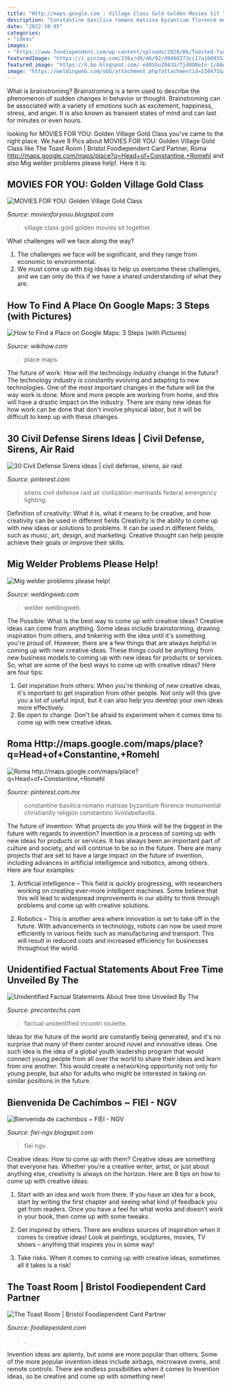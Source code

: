 ```yaml
---
title: "Http://maps.google.com : Village Class Gold Golden Movies Sit Together"
description: "Constantine basilica romano matisse byzantium florence monumental christianity religion constantino livinlabellavita"
date: "2022-10-05"
categories:
- "ideas"
images:
- "https://www.foodiependent.com/wp-content/uploads/2020/06/Toasted-Tuna-Melt_February-2020.jpg"
featuredImage: "https://i.pinimg.com/236x/d9/46/02/d9460273cc17a1008353541a4918e98a--signal-sirens.jpg"
featured_image: "https://4.bp.blogspot.com/-e40SGuZ04JU/Tjd8QReIn-I/AAAAAAAAAE8/7SVl8601IRs/s1600/golven+village.jpg"
image: "https://weldingweb.com/vbb/attachment.php?attachmentid=110471&amp;stc=1&amp;d=1330039974"
---
```



What is brainstroming?
Brainstroming is a term used to describe the phenomenon of sudden changes in behavior or thought. Brainstroming can be associated with a variety of emotions such as excitement, happiness, stress, and anger. It is also known as transient states of mind and can last for minutes or even hours.

	

		
looking for MOVIES FOR YOU: Golden Village Gold Class you've came to the right place. We have 8 Pics about MOVIES FOR YOU: Golden Village Gold Class like The Toast Room | Bristol Foodiependent Card Partner, Roma http://maps.google.com/maps/place?q=Head+of+Constantine,+Romehl and also Mig welder problems please help!. Here it is:
		
    
## MOVIES FOR YOU: Golden Village Gold Class

<img loading=lazy src="https://4.bp.blogspot.com/-e40SGuZ04JU/Tjd8QReIn-I/AAAAAAAAAE8/7SVl8601IRs/s1600/golven+village.jpg" onerror="this.onerror=null;this.src='https://tse4.mm.bing.net/th?id=OIP.D3ty43DHjIRIhoB1fZPU7wHaFj&amp;pid=15.1';" alt="MOVIES FOR YOU: Golden Village Gold Class">

_Source: moviesforyouu.blogspot.com_

>village class gold golden movies sit together. 

	

What challenges will we face along the way?
1. The challenges we face will be significant, and they range from economic to environmental. 
2. We must come up with big ideas to help us overcome these challenges, and we can only do this if we have a shared understanding of what they are.

    
## How To Find A Place On Google Maps: 3 Steps (with Pictures)

<img loading=lazy src="http://www.wikihow.com/images/6/63/Find-a-Place-on-Google-Maps-Step-3-Version-2.jpg" onerror="this.onerror=null;this.src='https://tse4.mm.bing.net/th?id=OIP.J4cYgHaItCwG4qxCPqIDUgHaFk&amp;pid=15.1';" alt="How to Find a Place on Google Maps: 3 Steps (with Pictures)">

_Source: wikihow.com_

>place maps. 

	

The future of work: How will the technology industry change in the future?
The technology industry is constantly evolving and adapting to new technologies. One of the most important changes in the future will be the way work is done. More and more people are working from home, and this will have a drastic impact on the industry. There are many new ideas for how work can be done that don't involve physical labor, but it will be difficult to keep up with these changes.

    
## 30 Civil Defense Sirens Ideas | Civil Defense, Sirens, Air Raid

<img loading=lazy src="https://i.pinimg.com/236x/d9/46/02/d9460273cc17a1008353541a4918e98a--signal-sirens.jpg" onerror="this.onerror=null;this.src='https://tse4.mm.bing.net/th?id=OIP.66XICPgDVfHr4YKSCRUroQAAAA&amp;pid=15.1';" alt="30 Civil Defense Sirens ideas | civil defense, sirens, air raid">

_Source: pinterest.com_

>sirens civil defense raid air civilization mermaids federal emergency lighting. 

	

Definition of creativity: What it is, what it means to be creative, and how creativity can be used in different fields
Creativity is the ability to come up with new ideas or solutions to problems. It can be used in different fields, such as music, art, design, and marketing. Creative thought can help people achieve their goals or improve their skills.

    
## Mig Welder Problems Please Help!

<img loading=lazy src="https://weldingweb.com/vbb/attachment.php?attachmentid=110471&amp;stc=1&amp;d=1330039974" onerror="this.onerror=null;this.src='https://tse2.mm.bing.net/th?id=OIP.qjnL2iEGeOyA444jUxJCbAAAAA&amp;pid=15.1';" alt="Mig welder problems please help!">

_Source: weldingweb.com_

>welder weldingweb. 

	

The Possible: What is the best way to come up with creative ideas?
Creative ideas can come from anything. Some ideas include brainstorming, drawing inspiration from others, and tinkering with the idea until it's something you're proud of. However, there are a few things that are always helpful in coming up with new creative ideas. These things could be anything from new business models to coming up with new ideas for products or services. So, what are some of the best ways to come up with creative ideas? Here are four tips: 
1) Get inspiration from others: When you're thinking of new creative ideas, it's important to get inspiration from other people. Not only will this give you a lot of useful input, but it can also help you develop your own ideas more effectively. 
2) Be open to change: Don't be afraid to experiment when it comes time to come up with new creative ideas.

    
## Roma Http://maps.google.com/maps/place?q=Head+of+Constantine,+Romehl

<img loading=lazy src="https://i.pinimg.com/736x/ab/6b/a0/ab6ba0cade0226b1be621ce343c8d9d5--rome-antique-roman-sculpture.jpg" onerror="this.onerror=null;this.src='https://tse1.mm.bing.net/th?id=OIP.3uvuY99oofkMWIP_LlbUTAHaJ4&amp;pid=15.1';" alt="Roma http://maps.google.com/maps/place?q=Head+of+Constantine,+Romehl">

_Source: pinterest.com.mx_

>constantine basilica romano matisse byzantium florence monumental christianity religion constantino livinlabellavita. 

	

The future of invention: What projects do you think will be the biggest in the future with regards to invention?
Invention is a process of coming up with new ideas for products or services. It has always been an important part of culture and society, and will continue to be so in the future. There are many projects that are set to have a large impact on the future of invention, including advances in artificial intelligence and robotics, among others. Here are four examples:
1) Artificial intelligence – This field is quickly progressing, with researchers working on creating ever-more intelligent machines. Some believe that this will lead to widespread improvements in our ability to think through problems and come up with creative solutions.

2) Robotics – This is another area where innovation is set to take off in the future. With advancements in technology, robots can now be used more efficiently in various fields such as manufacturing and transport. This will result in reduced costs and increased efficiency for businesses throughout the world.

    
## Unidentified Factual Statements About Free Time Unveiled By The

<img loading=lazy src="http://www.precontechs.com/wp-content/themes/precon/images/logo.png" onerror="this.onerror=null;this.src='https://tse1.mm.bing.net/th?id=OIP.o1KEvbBsxytSujd0Xfkp7AHaC5&amp;pid=15.1';" alt="Unidentified Factual Statements About free time Unveiled By The">

_Source: precontechs.com_

>factual unidentified incontri roulette. 

	

Ideas for the future of the world are constantly being generated, and it's no surprise that many of them center around novel and innovative ideas. One such idea is the idea of a global youth leadership program that would connect young people from all over the world to share their ideas and learn from one another. This would create a networking opportunity not only for young people, but also for adults who might be interested in taking on similar positions in the future.

    
## Bienvenida De Cachimbos ~ FIEI - NGV

<img loading=lazy src="http://4.bp.blogspot.com/-ekGhKGLJ9v0/Tc8MY4jmDHI/AAAAAAAAAAQ/egORZ7iu__o/s400/croquis+del+lugar.bmp" onerror="this.onerror=null;this.src='https://tse2.mm.bing.net/th?id=OIP.Ng5kKEbb2Tp7Icebr3sxuwHaFh&amp;pid=15.1';" alt="Bienvenida de cachimbos ~ FIEI - NGV">

_Source: fiei-ngv.blogspot.com_

>fiei ngv. 

	

Creative ideas: How to come up with them?
Creative ideas are something that everyone has. Whether you’re a creative writer, artist, or just about anything else, creativity is always on the horizon. Here are 8 tips on how to come up with creative ideas:
1. Start with an idea and work from there. If you have an idea for a book, start by writing the first chapter and seeing what kind of feedback you get from readers. Once you have a feel for what works and doesn’t work in your book, then come up with some tweaks.

2. Get inspired by others. There are endless sources of inspiration when it comes to creative ideas! Look at paintings, sculptures, movies, TV shows – anything that inspires you in some way!

3. Take risks. When it comes to coming up with creative ideas, sometimes all it takes is a risk!

    
## The Toast Room | Bristol Foodiependent Card Partner

<img loading=lazy src="https://www.foodiependent.com/wp-content/uploads/2020/06/Toasted-Tuna-Melt_February-2020.jpg" onerror="this.onerror=null;this.src='https://tse4.mm.bing.net/th?id=OIP.E5j8OyyMho3prVJrxuPLIQHaFS&amp;pid=15.1';" alt="The Toast Room | Bristol Foodiependent Card Partner">

_Source: foodiependent.com_

>. 

	

Invention ideas are aplenty, but some are more popular than others. Some of the more popular invention ideas include airbags, microwave ovens, and remote controls. There are endless possibilities when it comes to Invention ideas, so be creative and come up with something new!

